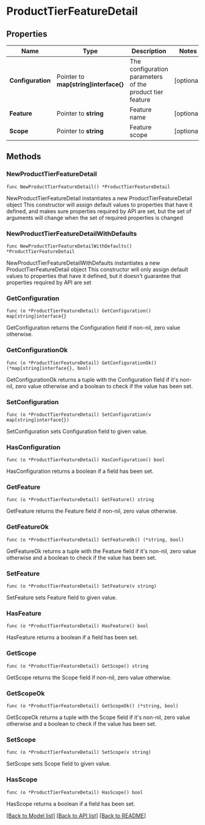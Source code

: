 # ProductTierFeatureDetail

## Properties

Name | Type | Description | Notes
------------ | ------------- | ------------- | -------------
**Configuration** | Pointer to **map[string]interface{}** | The configuration parameters of the product tier feature | [optional] 
**Feature** | Pointer to **string** | Feature name | [optional] 
**Scope** | Pointer to **string** | Feature scope | [optional] 

## Methods

### NewProductTierFeatureDetail

`func NewProductTierFeatureDetail() *ProductTierFeatureDetail`

NewProductTierFeatureDetail instantiates a new ProductTierFeatureDetail object
This constructor will assign default values to properties that have it defined,
and makes sure properties required by API are set, but the set of arguments
will change when the set of required properties is changed

### NewProductTierFeatureDetailWithDefaults

`func NewProductTierFeatureDetailWithDefaults() *ProductTierFeatureDetail`

NewProductTierFeatureDetailWithDefaults instantiates a new ProductTierFeatureDetail object
This constructor will only assign default values to properties that have it defined,
but it doesn't guarantee that properties required by API are set

### GetConfiguration

`func (o *ProductTierFeatureDetail) GetConfiguration() map[string]interface{}`

GetConfiguration returns the Configuration field if non-nil, zero value otherwise.

### GetConfigurationOk

`func (o *ProductTierFeatureDetail) GetConfigurationOk() (*map[string]interface{}, bool)`

GetConfigurationOk returns a tuple with the Configuration field if it's non-nil, zero value otherwise
and a boolean to check if the value has been set.

### SetConfiguration

`func (o *ProductTierFeatureDetail) SetConfiguration(v map[string]interface{})`

SetConfiguration sets Configuration field to given value.

### HasConfiguration

`func (o *ProductTierFeatureDetail) HasConfiguration() bool`

HasConfiguration returns a boolean if a field has been set.

### GetFeature

`func (o *ProductTierFeatureDetail) GetFeature() string`

GetFeature returns the Feature field if non-nil, zero value otherwise.

### GetFeatureOk

`func (o *ProductTierFeatureDetail) GetFeatureOk() (*string, bool)`

GetFeatureOk returns a tuple with the Feature field if it's non-nil, zero value otherwise
and a boolean to check if the value has been set.

### SetFeature

`func (o *ProductTierFeatureDetail) SetFeature(v string)`

SetFeature sets Feature field to given value.

### HasFeature

`func (o *ProductTierFeatureDetail) HasFeature() bool`

HasFeature returns a boolean if a field has been set.

### GetScope

`func (o *ProductTierFeatureDetail) GetScope() string`

GetScope returns the Scope field if non-nil, zero value otherwise.

### GetScopeOk

`func (o *ProductTierFeatureDetail) GetScopeOk() (*string, bool)`

GetScopeOk returns a tuple with the Scope field if it's non-nil, zero value otherwise
and a boolean to check if the value has been set.

### SetScope

`func (o *ProductTierFeatureDetail) SetScope(v string)`

SetScope sets Scope field to given value.

### HasScope

`func (o *ProductTierFeatureDetail) HasScope() bool`

HasScope returns a boolean if a field has been set.


[[Back to Model list]](../README.md#documentation-for-models) [[Back to API list]](../README.md#documentation-for-api-endpoints) [[Back to README]](../README.md)


